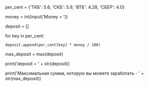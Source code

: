 per_cent = {'ТКБ': 5.6, 'СКБ': 5.9, 'ВТБ': 4.28, 'СБЕР': 4.0}

money = int(input('Money = '))

deposit = []

for key in per_cent:

    deposit.append(per_cent[key] * money / 100)
    
max_deposit = max(deposit)

print('deposit = ' + str(deposit))

print('Максимальная сумма, которую вы можете заработать - ' + str(max_deposit))
